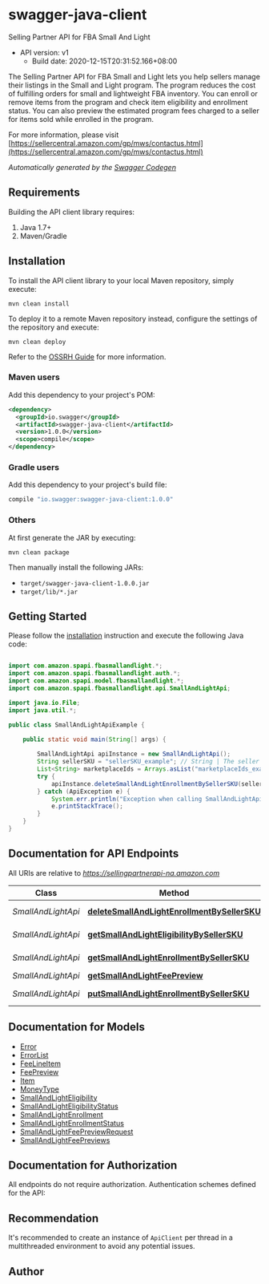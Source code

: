 # swagger-java-client

Selling Partner API for FBA Small And Light
- API version: v1
  - Build date: 2020-12-15T20:31:52.166+08:00

The Selling Partner API for FBA Small and Light lets you help sellers manage their listings in the Small and Light program. The program reduces the cost of fulfilling orders for small and lightweight FBA inventory. You can enroll or remove items from the program and check item eligibility and enrollment status. You can also preview the estimated program fees charged to a seller for items sold while enrolled in the program.

  For more information, please visit [https://sellercentral.amazon.com/gp/mws/contactus.html](https://sellercentral.amazon.com/gp/mws/contactus.html)

*Automatically generated by the [Swagger Codegen](https://github.com/swagger-api/swagger-codegen)*


## Requirements

Building the API client library requires:
1. Java 1.7+
2. Maven/Gradle

## Installation

To install the API client library to your local Maven repository, simply execute:

```shell
mvn clean install
```

To deploy it to a remote Maven repository instead, configure the settings of the repository and execute:

```shell
mvn clean deploy
```

Refer to the [OSSRH Guide](http://central.sonatype.org/pages/ossrh-guide.html) for more information.

### Maven users

Add this dependency to your project's POM:

```xml
<dependency>
  <groupId>io.swagger</groupId>
  <artifactId>swagger-java-client</artifactId>
  <version>1.0.0</version>
  <scope>compile</scope>
</dependency>
```

### Gradle users

Add this dependency to your project's build file:

```groovy
compile "io.swagger:swagger-java-client:1.0.0"
```

### Others

At first generate the JAR by executing:

```shell
mvn clean package
```

Then manually install the following JARs:

* `target/swagger-java-client-1.0.0.jar`
* `target/lib/*.jar`

## Getting Started

Please follow the [installation](#installation) instruction and execute the following Java code:

```java

import com.amazon.spapi.fbasmallandlight.*;
import com.amazon.spapi.fbasmallandlight.auth.*;
import com.amazon.spapi.model.fbasmallandlight.*;
import com.amazon.spapi.fbasmallandlight.api.SmallAndLightApi;

import java.io.File;
import java.util.*;

public class SmallAndLightApiExample {

    public static void main(String[] args) {
        
        SmallAndLightApi apiInstance = new SmallAndLightApi();
        String sellerSKU = "sellerSKU_example"; // String | The seller SKU that identifies the item.
        List<String> marketplaceIds = Arrays.asList("marketplaceIds_example"); // List<String> | The marketplace in which to remove the item from the Small and Light program. Note: Accepts a single marketplace only.
        try {
            apiInstance.deleteSmallAndLightEnrollmentBySellerSKU(sellerSKU, marketplaceIds);
        } catch (ApiException e) {
            System.err.println("Exception when calling SmallAndLightApi#deleteSmallAndLightEnrollmentBySellerSKU");
            e.printStackTrace();
        }
    }
}

```

## Documentation for API Endpoints

All URIs are relative to *https://sellingpartnerapi-na.amazon.com*

Class | Method | HTTP request | Description
------------ | ------------- | ------------- | -------------
*SmallAndLightApi* | [**deleteSmallAndLightEnrollmentBySellerSKU**](SmallAndLightApi.md#deleteSmallAndLightEnrollmentBySellerSKU) | **DELETE** /fba/smallAndLight/v1/enrollments/{sellerSKU} | 
*SmallAndLightApi* | [**getSmallAndLightEligibilityBySellerSKU**](SmallAndLightApi.md#getSmallAndLightEligibilityBySellerSKU) | **GET** /fba/smallAndLight/v1/eligibilities/{sellerSKU} | 
*SmallAndLightApi* | [**getSmallAndLightEnrollmentBySellerSKU**](SmallAndLightApi.md#getSmallAndLightEnrollmentBySellerSKU) | **GET** /fba/smallAndLight/v1/enrollments/{sellerSKU} | 
*SmallAndLightApi* | [**getSmallAndLightFeePreview**](SmallAndLightApi.md#getSmallAndLightFeePreview) | **POST** /fba/smallAndLight/v1/feePreviews | 
*SmallAndLightApi* | [**putSmallAndLightEnrollmentBySellerSKU**](SmallAndLightApi.md#putSmallAndLightEnrollmentBySellerSKU) | **PUT** /fba/smallAndLight/v1/enrollments/{sellerSKU} | 


## Documentation for Models

 - [Error](../Error.md)
 - [ErrorList](../ErrorList.md)
 - [FeeLineItem](FeeLineItem.md)
 - [FeePreview](FeePreview.md)
 - [Item](Item.md)
 - [MoneyType](MoneyType.md)
 - [SmallAndLightEligibility](SmallAndLightEligibility.md)
 - [SmallAndLightEligibilityStatus](SmallAndLightEligibilityStatus.md)
 - [SmallAndLightEnrollment](SmallAndLightEnrollment.md)
 - [SmallAndLightEnrollmentStatus](SmallAndLightEnrollmentStatus.md)
 - [SmallAndLightFeePreviewRequest](SmallAndLightFeePreviewRequest.md)
 - [SmallAndLightFeePreviews](SmallAndLightFeePreviews.md)


## Documentation for Authorization

All endpoints do not require authorization.
Authentication schemes defined for the API:

## Recommendation

It's recommended to create an instance of `ApiClient` per thread in a multithreaded environment to avoid any potential issues.

## Author



